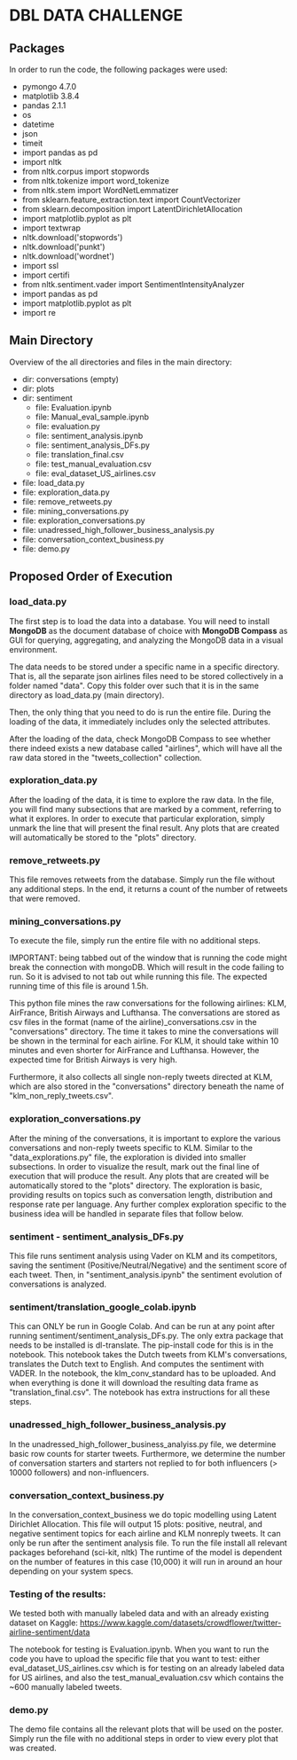 # DBL DATA CHALLENGE

## Packages
In order to run the code, the following packages were used:
- pymongo 4.7.0
- matplotlib 3.8.4
- pandas 2.1.1
- os 
- datetime
- json 
- timeit
- import pandas as pd 
- import nltk 
- from nltk.corpus import stopwords 
- from nltk.tokenize import word_tokenize 
- from nltk.stem import WordNetLemmatizer 
- from sklearn.feature_extraction.text import CountVectorizer 
- from sklearn.decomposition import LatentDirichletAllocation 
- import matplotlib.pyplot as plt
- import textwrap 
- nltk.download('stopwords')
- nltk.download('punkt')
- nltk.download('wordnet')
- import ssl
- import certifi
- from nltk.sentiment.vader import SentimentIntensityAnalyzer
- import pandas as pd
- import matplotlib.pyplot as plt
- import re

## Main Directory
Overview of the all directories and files in the main directory:
- dir: conversations (empty)
- dir: plots 
- dir: sentiment
  - file: Evaluation.ipynb
  - file: Manual_eval_sample.ipynb
  - file: evaluation.py
  - file: sentiment_analysis.ipynb
  - file: sentiment_analysis_DFs.py
  - file: translation_final.csv
  - file: test_manual_evaluation.csv
  - file: eval_dataset_US_airlines.csv
- file: load_data.py
- file: exploration_data.py
- file: remove_retweets.py
- file: mining_conversations.py
- file: exploration_conversations.py
- file: unadressed_high_follower_business_analysis.py
- file: conversation_context_business.py
- file: demo.py 


## Proposed Order of Execution
### load_data.py
The first step is to load the data into a database. You will need to install **MongoDB** as the document database of
choice with **MongoDB Compass** as GUI for querying, aggregating, and analyzing the MongoDB data in a visual 
environment.

The data needs to be stored under a specific name in a specific directory. That is, all the separate json 
airlines files need to be stored collectively in a folder named "data". Copy this folder over such that it is in 
the same directory as load_data.py (main directory). 

Then, the only thing that you need to do is run the entire file. During the loading of the data, it immediately includes 
only the selected attributes. 

After the loading of the data, check MongoDB Compass to see whether there indeed exists a new database called 
"airlines", which will have all the raw data stored in the "tweets_collection" collection. 


### exploration_data.py
After the loading of the data, it is time to explore the raw data. In the file, you will find many subsections that are 
marked by a comment, referring to what it explores. In order to execute that particular exploration, simply unmark the 
line that will present the final result. Any plots that are created will automatically be stored to the "plots"
directory. 

### remove_retweets.py
This file removes retweets from the database. Simply run the file without any additional steps. In the end, it returns
a count of the number of retweets that were removed. 

### mining_conversations.py
To execute the file, simply run the entire file with no additional steps. 

IMPORTANT: being tabbed out of the window that is running the code might break the connection with mongoDB. Which will 
result in the code failing to run. So it is advised to not tab out while running this file. The expected running time of 
this file is around 1.5h.

This python file mines the raw conversations for the following airlines: KLM, AirFrance, British Airways and Lufthansa. 
The conversations are stored as csv files in the format (name of the airline)_conversations.csv
in the "conversations" directory. The time it takes to mine the conversations will be shown in the terminal for each 
airline. For KLM, it should take within 10 minutes and even shorter for AirFrance and Lufthansa. However, the expected time for 
British Airways is very high. 

Furthermore, it also collects all single non-reply tweets directed at KLM, which are also stored in the "conversations"
directory beneath the name of "klm_non_reply_tweets.csv".

### exploration_conversations.py
After the mining of the conversations, it is important to explore the various conversations and non-reply tweets 
specific to KLM. Similar to the "data_explorations.py" file, the exploration is divided into smaller subsections. 
In order to visualize the result, mark out the final line of execution that will produce the result. Any plots that 
are created will be automatically stored to the "plots" directory. The exploration is basic, providing results on topics 
such as conversation length, distribution and response rate per language. Any further complex exploration specific to the 
business idea will be handled in separate files that follow below. 

### sentiment - sentiment_analysis_DFs.py
This file runs sentiment analysis using Vader on KLM and its competitors, saving the sentiment (Positive/Neutral/Negative)
and the sentiment score of each tweet. Then, in "sentiment_analysis.ipynb" the sentiment evolution of conversations is analyzed.

### sentiment/translation_google_colab.ipynb
This can ONLY be run in Google Colab. And can be run at any point after running sentiment/sentiment_analysis_DFs.py. 
The only extra package that needs to be installed is dl-translate. The pip-install code for this is in the notebook. 
This notebook takes the Dutch tweets from KLM's conversations, translates the Dutch text to English. And computes the 
sentiment with VADER.
In the notebook, the klm_conv_standard has to be uploaded. And when everything is done it will download the resulting 
data frame as "translation_final.csv". The notebook has extra instructions for all these steps.

### unadressed_high_follower_business_analysis.py
In the unadressed_high_follower_business_analyiss.py file, we determine basic row counts for starter tweets.
Furthermore, we determine the number of conversation starters and starters not replied to for both influencers (> 10000 followers)
and non-influencers.

### conversation_context_business.py
In the conversation_context_business we do topic modelling using Latent Dirichlet Allocation.
This file will output 15 plots: positive, neutral, and negative sentiment topics for each airline and KLM nonreply tweets.
It can only be run after the sentiment analysis file.
To run the file install all relevant packages beforehand (sci-kit, nltk)
The runtime of the model is dependent on the number of features in this case (10,000) it will run in around an hour depending on your system specs.

### Testing of the results:
We tested both with manually labeled data and with an already existing dataset on Kaggle: https://www.kaggle.com/datasets/crowdflower/twitter-airline-sentiment/data

The notebook for testing is Evaluation.ipynb. When you want to run the code you have to upload the specific file that you want to test: either eval_dataset_US_airlines.csv which is for testing on an already 
labeled data for US airlines, and also the test_manual_evaluation.csv which contains the ~600 manually labeled tweets.


### demo.py
The demo file contains all the relevant plots that will be used on the poster. Simply run the file with no additional 
steps in order to view every plot that was created. 
